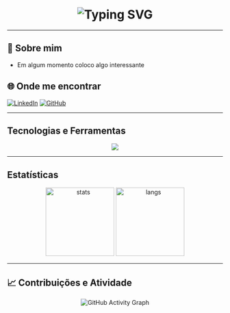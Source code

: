 <!-- Banner animado -->
<h1 align="center">
  <img src="https://readme-typing-svg.herokuapp.com?font=Fira+Code&size=28&pause=1000&color=00F7FF&center=true&vCenter=true&width=700&lines=Ol%C3%A1%2C+eu+sou+o+Breno+Oliveira!;Desenvolvedor+em+forma%C3%A7%C3%A3o;Sempre+aprendendo" alt="Typing SVG" />
</h1>

---

## 🌟 Sobre mim  
- Em algum momento coloco algo interessante

## 🌐 Onde me encontrar  
[![LinkedIn](https://img.shields.io/badge/LinkedIn-Breno-blue?style=for-the-badge&logo=linkedin&logoColor=white)](https://www.linkedin.com/in/breno-oliveira-assis-reis-203010351/)
[![GitHub](https://img.shields.io/badge/GitHub-181717?style=for-the-badge&logo=github&logoColor=white)](https://github.com/Bre01cc)


---

## Tecnologias e Ferramentas  
<p align="center">
  <img src="https://skillicons.dev/icons?i=html,css,javascript,java,nodejs,git,github" />
</p>

---

## Estatísticas  
<p align="center">
  <img src="https://github-readme-stats.vercel.app/api?username=Bre01cc&show_icons=true&theme=tokyonight" alt="stats" height="160"/>
  <img src="https://github-readme-stats.vercel.app/api/top-langs/?username=Bre01cc&layout=compact&theme=tokyonight" alt="langs" height="160"/>
</p>

---


## 📈 Contribuições e Atividade
<p align="center">
  <img src="https://github-readme-activity-graph.vercel.app/graph?username=Bre01cc&bg_color=0d1117&color=00f7ff&line=00f7ff&point=ffffff&area=true&hide_border=true" alt="GitHub Activity Graph" />
</p>



<!--
**Bre01cc/Bre01cc** is a ✨ _special_ ✨ repository because its `README.md` (this file) appears on your GitHub profile.

Here are some ideas to get you started:

- 🔭 I’m currently working on ...
- 🌱 I’m currently learning ...
- 👯 I’m looking to collaborate on ...
- 🤔 I’m looking for help with ...
- 💬 Ask me about ...
- 📫 How to reach me: ...
- 😄 Pronouns: ...
- ⚡ Fun fact: ...
-->
